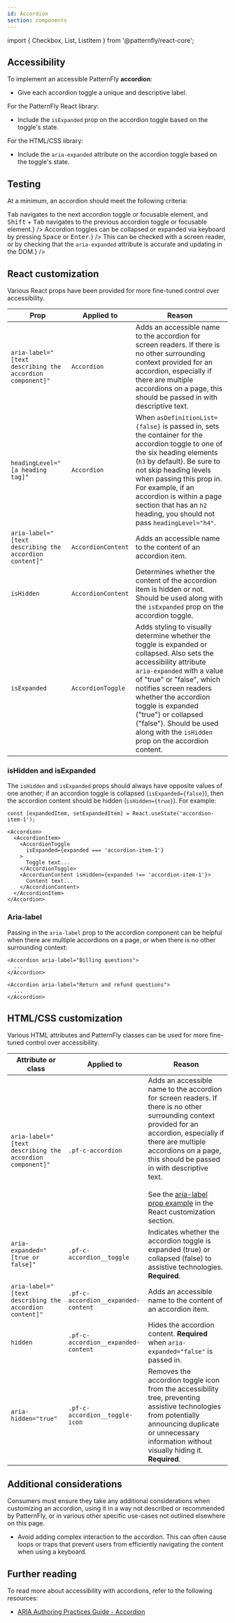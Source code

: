 ```yaml
---
id: Accordion
section: components
---
```


import { Checkbox, List, ListItem } from '@patternfly/react-core';

## Accessibility

To implement an accessible PatternFly **accordion**:

- Give each accordion toggle a unique and descriptive label.

For the PatternFly React library:

- Include the `isExpanded` prop on the accordion toggle based on the toggle's state.

For the HTML/CSS library:

- Include the `aria-expanded` attribute on the accordion toggle based on the toggle's state.

## Testing

At a minimum, an accordion should meet the following criteria:

<List isPlain>
  <ListItem>
    <Checkbox id="accordion-a11y-checkbox-1" label="Each accordion toggle includes unique and descriptive labels." description="This ensures that users can more quickly scan through the accordion contents without having to expand individual panels." />
  </ListItem>
  <ListItem>
    <Checkbox id="accordion-a11y-checkbox-2" label="Standard keyboard navigation can be used to navigate between accordion toggles or other focusable elements." description={<span><kbd>Tab</kbd> navigates to the next accordion toggle or focusable element, and <kbd>Shift</kbd> + <kbd>Tab</kbd> navigates to the previous accordion toggle or focusable element.</span>} />
  </ListItem>
  <ListItem>
    <Checkbox id="accordion-a11y-checkbox-3" label={<span>Accordion toggles can be collapsed or expanded via keyboard by pressing <kbd>Space</kbd> or <kbd>Enter</kbd>.</span>} />
  </ListItem>
  <ListItem>
    <Checkbox id="accordion-a11y-checkbox-4" label="If headings are used in an accordion toggle, heading levels are not skipped within the context surrounding the accordion." />
  </ListItem>
  <ListItem>
    <Checkbox id="accordion-a11y-checkbox-5" label="A user navigating via a screen reader will be notified of the current accordion toggle state, as well as when that state gets updated." description={<span>This can be checked with a screen reader, or by checking that the <code class="ws-code">aria-expanded</code> attribute is accurate and updating in the DOM.</span>} />
  </ListItem>
</List>

## React customization

Various React props have been provided for more fine-tuned control over accessibility.

| Prop | Applied to | Reason | 
|---|---|---|
| `aria-label="[text describing the accordion component]"` | `Accordion` | Adds an accessible name to the accordion for screen readers. If there is no other surrounding context provided for an accordion, especially if there are multiple accordions on a page, this should be passed in with descriptive text. |
| `headingLevel="[a heading tag]"` | `Accordion` | When `asDefinitionList={false}` is passed in, sets the container for the accordion toggle to one of the six heading elements (`h3` by default). Be sure to not skip heading levels when passing this prop in. For example, if an accordion is within a page section that has an `h2` heading, you should not pass `headingLevel="h4"`. |
| `aria-label="[text describing the accordion content]"` | `AccordionContent` | Adds an accessible name to the content of an accordion item. |
| `isHidden` | `AccordionContent` | Determines whether the content of the accordion item is hidden or not. Should be used along with the `isExpanded` prop on the accordion toggle. |
| `isExpanded` | `AccordionToggle` | Adds styling to visually determine whether the toggle is expanded or collapsed. Also sets the accessibility attribute `aria-expanded` with a value of "true" or "false", which notifies screen readers whether the accordion toggle is expanded ("true") or collapsed ("false"). Should be used along with the `isHidden` prop on the accordion content. |

### isHidden and isExpanded

The `isHidden` and `isExpanded` props should always have opposite values of one another; if an accordion toggle is collapsed (`isExpanded={false}`), then the accordion content should be hidden (`isHidden={true}`). For example:

```noLive
const [expandedItem, setExpandedItem] = React.useState('accordion-item-1');

<Accordion>
  <AccordionItem>
    <AccordionToggle
      isExpanded={expanded === 'accordion-item-1'}
    >
      Toggle text...
    </AccordionToggle>
    <AccordionContent isHidden={expanded !== 'accordion-item-1'}>
      Content text...
    </AccordionContent>
  </AccordionItem>
</Accordion>
```

### Aria-label

Passing in the `aria-label` prop to the accordion component can be helpful when there are multiple accordions on a page, or when there is no other surrounding context:

```noLive
<Accordion aria-label="Billing questions">
  ...
</Accordion>

<Accordion aria-label="Return and refund questions">
  ...
</Accordion>
```

## HTML/CSS customization

Various HTML attributes and PatternFly classes can be used for more fine-tuned control over accessibility.

| Attribute or class | Applied to | Reason | 
|---|---|---|
| `aria-label="[text describing the accordion component]"` | `.pf-c-accordion` | Adds an accessible name to the accordion for screen readers. If there is no other surrounding context provided for an accordion, especially if there are multiple accordions on a page, this should be passed in with descriptive text. <br/><br/> See the [aria-label prop example](#aria-label) in the React customization section. |
| `aria-expanded="[true or false]"` | `.pf-c-accordion__toggle` | Indicates whether the accordion toggle is expanded (true) or collapsed (false) to assistive technologies. **Required**. |
| `aria-label="[text describing the accordion content]"` | `.pf-c-accordion__expanded-content` | Adds an accessible name to the content of an accordion item. |
| `hidden` | `.pf-c-accordion__expanded-content` | Hides the accordion content. **Required** when `aria-expanded="false"` is passed in. |
| `aria-hidden="true"` | `.pf-c-accordion__toggle-icon` | Removes the accordion toggle icon from the accessibility tree, preventing assistive technologies from potentially announcing duplicate or unnecessary information without visually hiding it. **Required**. |

## Additional considerations

Consumers must ensure they take any additional considerations when customizing an accordion, using it in a way not described or recommended by PatternFly, or in various other specific use-cases not outlined elsewhere on this page.

- Avoid adding complex interaction to the accordion. This can often cause loops or traps that prevent users from efficiently navigating the content when using a keyboard.

## Further reading

To read more about accessibility with accordions, refer to the following resources:

- [ARIA Authoring Practices Guide - Accordion](https://www.w3.org/WAI/ARIA/apg/patterns/accordion/)